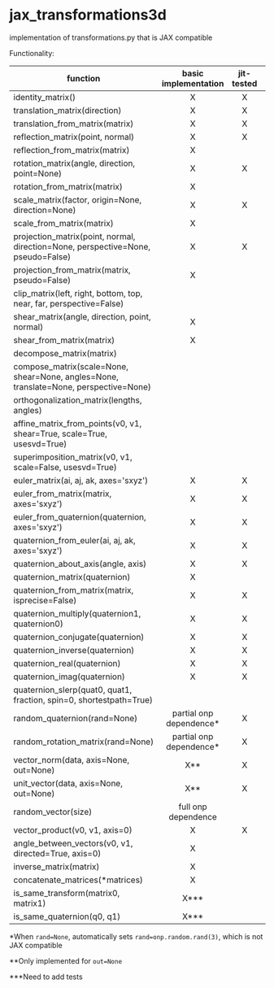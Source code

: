 # jax_transformations3d
 implementation of transformations.py that is JAX compatible




Functionality:

|function | basic implementation | jit-tested | grad-tested | vmap-tested |
| ------- |:--------------------:|:----------:|:-----------:|:-----------:|
identity_matrix() | X | X | | |
translation_matrix(direction) | X | X |
translation_from_matrix(matrix) | X | X |
reflection_matrix(point, normal) | X | X |
reflection_from_matrix(matrix) | X | |
rotation_matrix(angle, direction, point=None) | X | X |
rotation_from_matrix(matrix) | X | |
scale_matrix(factor, origin=None, direction=None) | X | X |
scale_from_matrix(matrix) | X | |
projection_matrix(point, normal, direction=None, perspective=None, pseudo=False) | X | X |
projection_from_matrix(matrix, pseudo=False) | X | |
clip_matrix(left, right, bottom, top, near, far, perspective=False) | | |
shear_matrix(angle, direction, point, normal) | X | |
shear_from_matrix(matrix) | X | |
decompose_matrix(matrix) | | |
compose_matrix(scale=None, shear=None, angles=None, translate=None, perspective=None) | | |
orthogonalization_matrix(lengths, angles) | | |
affine_matrix_from_points(v0, v1, shear=True, scale=True, usesvd=True) | | |
superimposition_matrix(v0, v1, scale=False, usesvd=True) | | |
euler_matrix(ai, aj, ak, axes='sxyz') | X | X |
euler_from_matrix(matrix, axes='sxyz') | X | X |
euler_from_quaternion(quaternion, axes='sxyz') | X | X |
quaternion_from_euler(ai, aj, ak, axes='sxyz') | X | X |
quaternion_about_axis(angle, axis) | X | X |
quaternion_matrix(quaternion) | X | |
quaternion_from_matrix(matrix, isprecise=False) | X | X |
quaternion_multiply(quaternion1, quaternion0) | X | X |
quaternion_conjugate(quaternion) | X | X |
quaternion_inverse(quaternion) | X | X |
quaternion_real(quaternion) | X | X |
quaternion_imag(quaternion) | X | X |
quaternion_slerp(quat0, quat1, fraction, spin=0, shortestpath=True) | | |
random_quaternion(rand=None) | partial onp dependence* | X |
random_rotation_matrix(rand=None) | partial onp dependence* | X |
vector_norm(data, axis=None, out=None) | X** | X |
unit_vector(data, axis=None, out=None) | X** | X |
random_vector(size) | full onp dependence | |
vector_product(v0, v1, axis=0) | X | X |
angle_between_vectors(v0, v1, directed=True, axis=0) | X | |
inverse_matrix(matrix) | X | |
concatenate_matrices(\*matrices) | X | |
is_same_transform(matrix0, matrix1) | X*** | |
is_same_quaternion(q0, q1) | X*** | |


\*When `rand=None`, automatically sets `rand=onp.random.rand(3)`, which is not JAX compatible

\*\*Only implemented for `out=None`

\*\*\*Need to add tests
